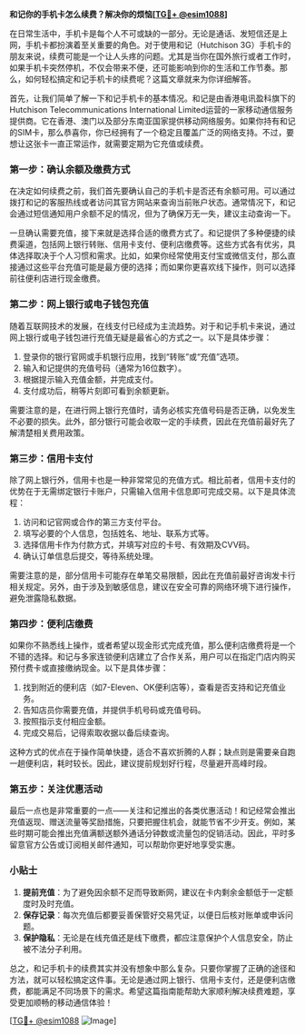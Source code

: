 **和记你的手机卡怎么续费？解决你的烦恼[[TG💪+ @esim1088](https://t.me/s/esim1088)]**

在日常生活中，手机卡是每个人不可或缺的一部分。无论是通话、发短信还是上网，手机卡都扮演着至关重要的角色。对于使用和记（Hutchison 3G）手机卡的朋友来说，续费可能是一个让人头疼的问题。尤其是当你在国外旅行或者工作时，如果手机卡突然停机，不仅会带来不便，还可能影响到你的生活和工作节奏。那么，如何轻松搞定和记手机卡的续费呢？这篇文章就来为你详细解答。

首先，让我们简单了解一下和记手机卡的基本情况。和记是由香港电讯盈科旗下的Hutchison Telecommunications International Limited运营的一家移动通信服务提供商。它在香港、澳门以及部分东南亚国家提供移动网络服务。如果你持有和记的SIM卡，那么恭喜你，你已经拥有了一个稳定且覆盖广泛的网络支持。不过，要想让这张卡一直正常运作，就需要定期为它充值或续费。

### **第一步：确认余额及缴费方式**

在决定如何续费之前，我们首先要确认自己的手机卡是否还有余额可用。可以通过拨打和记的客服热线或者访问其官方网站来查询当前账户状态。通常情况下，和记会通过短信通知用户余额不足的情况，但为了确保万无一失，建议主动查询一下。

一旦确认需要充值，接下来就是选择合适的缴费方式了。和记提供了多种便捷的续费渠道，包括网上银行转账、信用卡支付、便利店缴费等。这些方式各有优劣，具体选择取决于个人习惯和需求。比如，如果你经常使用支付宝或微信支付，那么直接通过这些平台充值可能是最方便的选择；而如果你更喜欢线下操作，则可以选择前往便利店进行现金缴费。

### **第二步：网上银行或电子钱包充值**

随着互联网技术的发展，在线支付已经成为主流趋势。对于和记手机卡来说，通过网上银行或电子钱包进行充值无疑是最省心的方式之一。以下是具体步骤：

1. 登录你的银行官网或手机银行应用，找到“转账”或“充值”选项。
2. 输入和记提供的充值号码（通常为16位数字）。
3. 根据提示输入充值金额，并完成支付。
4. 支付成功后，稍等片刻即可看到余额更新。

需要注意的是，在进行网上银行充值时，请务必核实充值号码是否正确，以免发生不必要的损失。此外，部分银行可能会收取一定的手续费，因此在充值前最好先了解清楚相关费用政策。

### **第三步：信用卡支付**

除了网上银行外，信用卡也是一种非常常见的充值方式。相比前者，信用卡支付的优势在于无需绑定银行卡账户，只需输入信用卡信息即可完成交易。以下是具体流程：

1. 访问和记官网或合作的第三方支付平台。
2. 填写必要的个人信息，包括姓名、地址、联系方式等。
3. 选择信用卡作为付款方式，并填写对应的卡号、有效期及CVV码。
4. 确认订单信息后提交，等待系统处理。

需要注意的是，部分信用卡可能存在单笔交易限额，因此在充值前最好咨询发卡行相关规定。另外，由于涉及到敏感信息，建议在安全可靠的网络环境下进行操作，避免泄露隐私数据。

### **第四步：便利店缴费**

如果你不熟悉线上操作，或者希望以现金形式完成充值，那么便利店缴费将是一个不错的选择。和记与多家连锁便利店建立了合作关系，用户可以在指定门店内购买预付费卡或直接缴纳现金。以下是具体步骤：

1. 找到附近的便利店（如7-Eleven、OK便利店等），查看是否支持和记充值业务。
2. 告知店员你需要充值，并提供手机号码或充值号码。
3. 按照指示支付相应金额。
4. 完成交易后，记得索取收据以备后续查询。

这种方式的优点在于操作简单快捷，适合不喜欢折腾的人群；缺点则是需要亲自跑一趟便利店，耗时较长。因此，建议提前规划好行程，尽量避开高峰时段。

### **第五步：关注优惠活动**

最后一点也是非常重要的一点——关注和记推出的各类优惠活动！和记经常会推出充值返现、赠送流量等奖励措施，只要把握住机会，就能节省不少开支。例如，某些时期可能会推出充值满额送额外通话分钟数或流量包的促销活动。因此，平时多留意官方公告或订阅相关邮件通知，可以帮助你更好地享受实惠。

### **小贴士**

1. **提前充值**：为了避免因余额不足而导致断网，建议在卡内剩余金额低于一定额度时及时充值。
2. **保存记录**：每次充值后都要妥善保管好交易凭证，以便日后核对账单或申诉问题。
3. **保护隐私**：无论是在线充值还是线下缴费，都应注意保护个人信息安全，防止被不法分子利用。

总之，和记手机卡的续费其实并没有想象中那么复杂。只要你掌握了正确的途径和方法，就可以轻松搞定这件事。无论是通过网上银行、信用卡支付，还是便利店缴费，都能满足不同场景下的需求。希望这篇指南能帮助大家顺利解决续费难题，享受更加顺畅的移动通信体验！

[[TG💪+ @esim1088](https://t.me/s/esim1088) ![Image](https://i.postimg.cc/4NQfJmqS/Snipaste-2025-05-13-00-14-12.png)]
